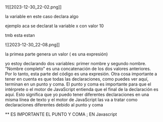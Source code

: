 
1![[2023-12-30_22-02.png]]

la variable en este caso  declara algo

ejemplo aca se declarat la variable x con valor 10

tmb esta estan 

![[2023-12-30_22-08.png]]

la primea parte genera un valor ( es una expresión)


 yo estoy declarando dos variables: primer nombre y segundo nombre. "Nombre completo" es una concatenación de los dos valores anteriores. Por lo tanto, esta parte del código es una expresión. Otra cosa importante a tener en cuenta es que todas las declaraciones, como puedes ver aquí, terminan en un punto y coma. El punto y coma es importante para que el intérprete o el motor de JavaScript entienda que el final de la declaración es aquí. Esto significa que yo puedo tener diferentes declaraciones en una misma línea de texto y el motor de JavaScript las va a tratar como declaraciones diferentes debido al punto y coma

** ES IMPORTANTE EL PUNTO Y COMA ; EN Javascript